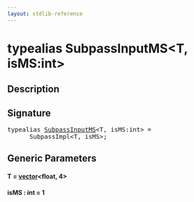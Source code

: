 ```yaml
---
layout: stdlib-reference
---
```


# typealias SubpassInputMS\<T, isMS:int\>

## Description



## Signature

<pre>
<span class='code_keyword'>typealias</span> <a href="subpassinputms-07cd.md" class="code_type">SubpassInputMS</a>&lt;T, isMS:<span class="code_keyword">int</span>&gt; = 
    __SubpassImpl&lt;T, isMS&gt;;
</pre>

## Generic Parameters

####  <a id="typeparam-T"></a>T  = [vector](vector/index.md)\<float, 4\>
####  <a id="decl-isMS"></a>isMS  : int = 1


<script>
// Fix .md links to .html when on ReadTheDocs
if (window.location.hostname.includes('readthedocs') || 
    window.location.hostname.includes('rtfd.io')) {
  document.addEventListener('DOMContentLoaded', function() {
    const links = document.querySelectorAll('a');
    links.forEach(link => {
      if (link.getAttribute('href') && link.getAttribute('href').endsWith('.md')) {
        link.href = link.href.replace(/\.md($|#|\?)/, '.html$1');
      }
    });
  });
}
</script>
